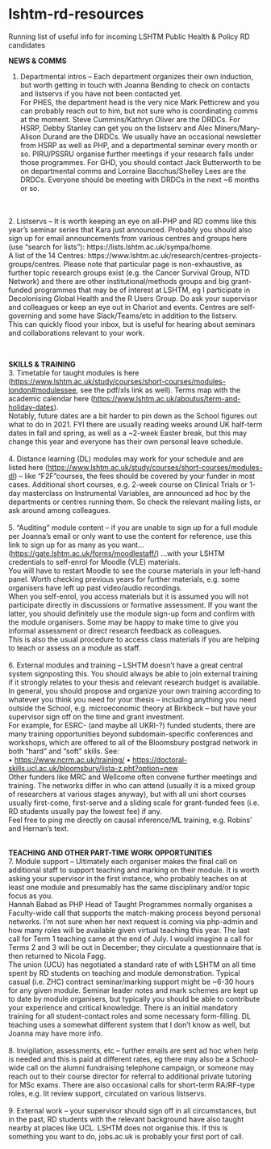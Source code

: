 # lshtm-rd-resources
Running list of useful info for incoming LSHTM Public Health & Policy RD candidates<p>

<b> NEWS & COMMS </b> <br>
1. Departmental intros – Each department organizes their own induction, but worth getting in touch with Joanna Bending to check on contacts and listservs if you have not been contacted yet.<br> 
For PHES, the department head is the very nice Mark Petticrew and you can probably reach out to him, but not sure who is coordinating comms at the moment. Steve Cummins/Kathryn Oliver are the DRDCs. For HSRP, Debby Stanley can get you on the listserv and Alec Miners/Mary-Alison Durand are the DRDCs. We usually have an occasional newsletter from HSRP as well as PHP, and a departmental seminar every month or so. PIRU/PSSRU organise further meetings if your research falls under those programmes. For GHD, you should contact Jack Butterworth to be on departmental comms and Lorraine Bacchus/Shelley Lees are the DRDCs. Everyone should be meeting with DRDCs in the next ~6 months or so.
<br>
<br>
2.	Listservs – It is worth keeping an eye on all-PHP and RD comms like this year’s seminar series that Kara just announced.
Probably you should also sign up for email announcements from various centres and groups here (use “search for lists”): https://lists.lshtm.ac.uk/sympa/home. <br>
A list of the 14 Centres: https://www.lshtm.ac.uk/research/centres-projects-groups/centres. Please note that particular page is non-exhaustive, as further topic research groups exist (e.g. the Cancer Survival Group, NTD Network) and there are other institutional/methods groups and big grant-funded programmes that may be of interest at LSHTM, eg I participate in Decolonising Global Health and the R Users Group. Do ask your supervisor and colleagues or keep an eye out in Chariot and events. Centres are self-governing and some have Slack/Teams/etc in addition to the listserv. <br> 
This can quickly flood your inbox, but is useful for hearing about seminars and collaborations relevant to your work.  
<p>
<br>

<b> SKILLS & TRAINING </b><br>
3.	Timetable for taught modules is here (https://www.lshtm.ac.uk/study/courses/short-courses/modules-london#modulessee, see the pdf/xls link as well). Terms map with the academic calendar here (https://www.lshtm.ac.uk/aboutus/term-and-holiday-dates).
<br>
Notably, future dates are a bit harder to pin down as the School figures out what to do in 2021. FYI there are usually reading weeks around UK half-term dates in fall and spring, as well as a ~2-week Easter break, but this may change this year and everyone has their own personal leave schedule.
<br>
<br>
4.	Distance learning (DL) modules may work for your schedule and are listed here (https://www.lshtm.ac.uk/study/courses/short-courses/modules-dl) – like “F2F”courses, the fees should be covered by your funder in most cases. Additional short courses, e.g. 2-week course on Clinical Trials or 1-day masterclass on Instrumental Variables, are announced ad hoc by the departments or centres running them. So check the relevant mailing lists, or ask around among colleagues.
<br>
<br>
5.	“Auditing” module content – if you are unable to sign up for a full module per Joanna’s email or only want to use the content for reference, use this link to sign up for as many as you want… (https://gate.lshtm.ac.uk/forms/moodlestaff/) …with your LSHTM credentials to self-enrol for Moodle (VLE) materials. 
<br>
You will have to restart Moodle to see the course materials in your left-hand panel. Worth checking previous years for further materials, e.g. some organisers have left up past video/audio recordings.
<br>
When you self-enrol, you access materials but it is assumed you will not participate directly in discussions or formative assessment. If you want the latter, you should definitely use the module sign-up form and confirm with the module organisers. Some may be happy to make time to give you informal assessment or direct research feedback as colleagues.
<br>
This is also the usual procedure to access class materials if you are helping to teach or assess on a module as staff.
<br>
<br>
6.	External modules and training – LSHTM doesn’t have a great central system signposting this. You should always be able to join external training if it strongly relates to your thesis and relevant research budget is available. In general, you should propose and organize your own training according to whatever you think you need for your thesis – including anything you need outside the School, e.g. microeconomic theory at Birkbeck – but have your supervisor sign off on the time and grant investment.
<br>
For example, for ESRC- (and maybe all UKRI-?) funded students, there are many training opportunities beyond subdomain-specific conferences and workshops, which are offered to all of the Bloomsbury postgrad network in both “hard” and “soft” skills. See:<br>
•	https://www.ncrm.ac.uk/training/
•	https://doctoral-skills.ucl.ac.uk/bloomsbury/lista-z.pht?option=new
<br>
Other funders like MRC and Wellcome often convene further meetings and training. The networks differ in who can attend (usually it is a mixed group of researchers at various stages anyway), but with all uni short courses usually first-come, first-serve and a sliding scale for grant-funded fees (i.e. RD students usually pay the lowest fee) if any.
<br>
Feel free to ping me directly on causal inference/ML training, e.g. Robins’ and Hernan’s text.
<p>
<br>
<b> TEACHING AND OTHER PART-TIME WORK OPPORTUNITIES </b><br>
7.	Module support – Ultimately each organiser makes the final call on additional staff to support teaching and marking on their module. It is worth asking your supervisor in the first instance, who probably teaches on at least one module and presumably has the same disciplinary and/or topic focus as you.
<br>
Hannah Babad as PHP Head of Taught Programmes normally organises a Faculty-wide call that supports the match-making process beyond personal networks. I’m not sure when her next request is coming via php-admin and how many roles will be available given virtual teaching this year. The last call for Term 1 teaching came at the end of July. I would imagine a call for Terms 2 and 3 will be out in December; they circulate a questionnaire that is then returned to Nicola Fagg. 
<br>
The union (UCU) has negotiated a standard rate of with LSHTM on all time spent by RD students on teaching and module demonstration. Typical casual (i.e. ZHC) contract seminar/marking support might be ~6-30 hours for any given module. Seminar leader notes and mark schemes are kept up to date by module organisers, but typically you should be able to contribute your experience and critical knowledge. There is an initial mandatory training for all student-contact roles and some necessary form-filling. DL teaching uses a somewhat different system that I don’t know as well, but Joanna may have more info.
<br> 
<br>
8.	Invigilation, assessments, etc – further emails are sent ad hoc when help is needed and this is paid at different rates, eg there may also be a School-wide call on the alumni fundraising telephone campaign, or someone may reach out to their course director for referral to additional private tutoring for MSc exams. There are also occasional calls for short-term RA/RF-type roles, e.g. lit review support, circulated on various listservs.
<br>
<br>
9.	External work – your supervisor should sign off in all circumstances, but in the past, RD students with the relevant background have also taught nearby at places like UCL. LSHTM does not organise this. If this is something you want to do, jobs.ac.uk is probably your first port of call.
